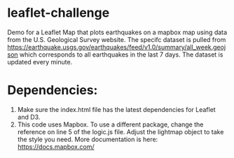 # leaflet-challenge
Demo for a Leaflet Map that plots earthquakes on a mapbox map using data from the U.S. Geological Survey website. The specifc dataset is pulled from https://earthquake.usgs.gov/earthquakes/feed/v1.0/summary/all_week.geojson which corresponds to all earthquakes in the last 7 days. The dataset is updated every minute.

# Dependencies:
1. Make sure the index.html file has the latest dependencies for Leaflet and D3. 
1. This code uses Mapbox. To use a different package, change the reference on line 5 of the logic.js file. Adjust the lightmap object to take the style you need. More documentation is here: https://docs.mapbox.com/

